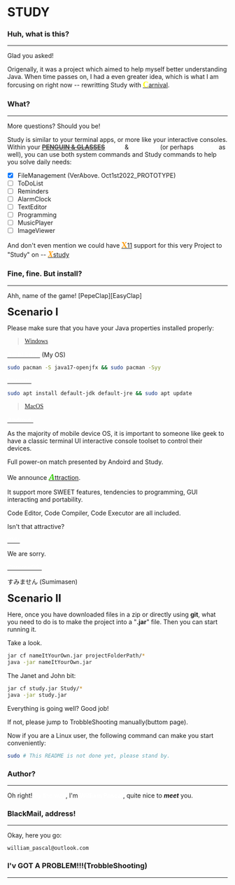 # STUDY

### Huh, what is this?
---

Glad you asked!

Origenally, it was a project which aimed to help myself better understanding Java. When time passes on, I had a even greater idea, which is what I am forcusing on right now -- rewritting Study with <u><b><font color="#FFFF00" size=4 face="Courier Prime">C</font></b></u>[arnival](https://github.com/WilliamPascal/Carnival "LinkToCarnival").

### What?
---

More questions? Should you be!

Study is similar to your terminal apps, or more like your interactive consoles. Within your <u><font color="#444444">~~__PENGUIN & GLASSES__~~</font></u> <font color="#FFFFFF">__Linux__</font> & <font color="#FFFFFF">__Windows__</font> (or perhaps <font color="#FFFFFF">__MacOS__</font> as well), you can use both system commands and Study commands to help you solve daily needs:

- [X] FileManagement (VerAbove. Oct1st2022_PROTOTYPE)
- [ ] ToDoList
- [ ] Reminders
- [ ] AlarmClock
- [ ] TextEditor
- [ ] Programming
- [ ] MusicPlayer
- [ ] ImageViewer

And don't even mention we could have <u><b><font color="#FF9900" size=4 face="Noto Serif Display Black">X</font></b></u>[11](https://x.org/wiki/) support for this very Project to "Study" on -- <u><b><i><font color="#FF9900" size=4 face="Noto Serif Display Black">X</font></i></b></u>[study](https://github.com/WilliamPascal/Xstudy)

### Fine, fine. But install?
---

Ahh, name of the game! [PepeClap][EasyClap]

<b><font size=5>Scenario I</font></b>

Please make sure that you have your Java properties installed properly:

<font face="Courier Prime">

> [Windows](https://www.java.com/en/download/windows_manual.jsp "WindowsJavaInstallLink")

</font>

<u><b><font color="#FFFFFF">ArchLinux:</font></b></u> (My OS)
```sh
sudo pacman -S java17-openjfx && sudo pacman -Syy
```

<u><b><font color="#FFFFFF">Ubuntu:</font></b></u>
```sh
sudo apt install default-jdk default-jre && sudo apt update
```

<font face="Courier Prime">

> [MacOS](https://www.oracle.com/java/technologies/downloads/#jdk19-mac)

</font>

<u><b><font color="#FFFFFF">Android:</font></b></u>

As the majority of mobile device OS, it is important to someone like geek to have a classic terminal UI interactive console toolset to control their devices. 

Full power-on match presented by Andoird and Study.

We announce <u><b><i><font color="#33CC00" size=4 face="Noto Serif">A</font></i></b></u>[ttraction](https://github.com/WilliamPascal/Attraction).

It support more SWEET features, tendencies to programming, GUI interacting and portability.

Code Editor, Code Compiler, Code Executor are all included.

Isn't that attractive?

<u><b><font color="#FFFFFF">IOS:</font></b></u>

We are sorry.

<u><b><font color="#FFFFFF">ChromeOS:</font></b></u>

すみません (Sumimasen)

<b><font size=5>Scenario II</font></b>

Here, once you have downloaded files in a zip or directly using __git__, what you need to do is to make the project into a "__.jar__" file. Then you can start running it.

Take a look.

```sh
jar cf nameItYourOwn.jar projectFolderPath/*
java -jar nameItYourOwn.jar
```

The Janet and John bit:
```sh
jar cf study.jar Study/*
java -jar study.jar
```

Everything is going well? Good job!

If not, please jump to TrobbleShooting manually(buttom page).

Now if you are a Linux user, the following command can make you start conveniently:
```sh
sudo # This README is not done yet, please stand by.
```

### Author?
---

Oh right! <font color="#FFFFFF">By the way</font>, I'm <font color="#FFFFFF">__William Pascal__</font>, quite nice to ***meet*** you.

### BlackMail, address!
---

Okay, here you go:
```
william_pascal@outlook.com
```

### I'v GOT A PROBLEM!!!(TrobbleShooting)
---
